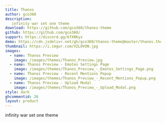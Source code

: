```yaml
---
title: Thanos
author: gco360
description:
   infinity war set one theme
download: https://github.com/gco360/thanos-theme
github: https://github.com/gco360/
support: https://discord.gg/6fXRKyx
demo: https://cdn.jsdelivr.net/gh/gco360/thanos-theme@master/thanos.theme.css
thumbnail: https://i.imgur.com/VZL0VON.jpg
images:
  - name: Thanos Preview
    image: /images/themes/Thanos_Preview.jpg
  - name: Thanos Preview - Emotes Settings Page
    image: /images/themes/Thanos_Preview_-_Emotes_Settings_Page.png
  - name: Thanos Preview - Recent Mentions Popup
    image: /images/themes/Thanos_Preview_-_Recent_Mentions_Popup.png
  - name: Thanos Preview - Upload Modal
    image: /images/themes/Thanos_Preview_-_Upload_Modal.png
style: dark
ghcommentid: 26
layout: product
---
```

infinity war set one theme